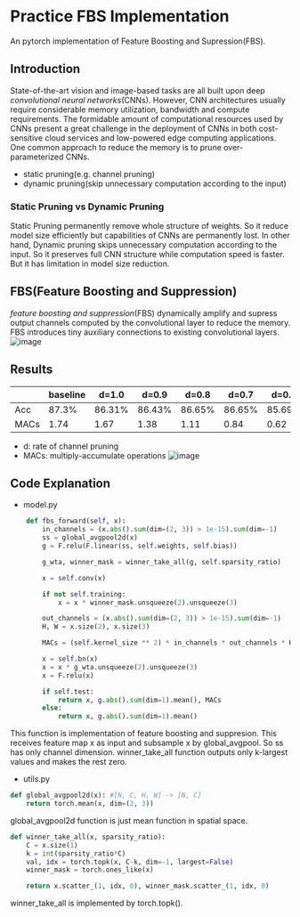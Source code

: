 # Practice FBS Implementation
An pytorch implementation of Feature Boosting and Supression(FBS).

## Introduction
State-of-the-art vision and image-based tasks are all built upon deep _convolutional neural networks_(CNNs). However, CNN architectures usually require considerable memory utilization, bandwidth and compute requirements. The formidable amount of computational resources used by CNNs present a great challenge in the deployment of CNNs in both cost-sensitive cloud services and low-powered edge computing applications. One common approach to reduce the memory is to prune over-parameterized CNNs.
- static pruning(e.g. channel pruning)
- dynamic pruning(skip unnecessary computation according to the input)
### Static Pruning vs Dynamic Pruning
Static Pruning permanently remove whole structure of weights. So it reduce model size efficiently but capabilities of CNNs are permanently lost. In other hand, Dynamic pruning skips unnecessary computation according to the input. So it preserves full CNN structure while computation speed is faster. But it has limitation in model size reduction.
## FBS(Feature Boosting and Suppression)
_feature boosting and suppression_(FBS) dynamically amplify and supress output channels computed by the convolutional layer to reduce the memory. FBS introduces tiny auxiliary connections to existing convolutional layers.
![image](https://user-images.githubusercontent.com/37788686/98621488-b075e300-234a-11eb-9efe-97eac1c97efe.png)

## Results
|   | baseline | d=1.0 | d=0.9 | d=0.8 | d=0.7 | d=0.6 | d=0.5 | d=0.4 | d=0.3 |
| - | -------- | ----- | ----- | ----- | ----- | ----- | ----- | ----- | ----- |
|Acc | 87.3% | 86.31% | 86.43% | 86.65% | 86.65% | 85.69% | 85.45% | 83.91% | 82.51% |
| MACs | 1.74 | 1.67 | 1.38 | 1.11 | 0.84 | 0.62 | 0.44 | 0.28 | 0.16 |

* d: rate of channel pruning
* MACs: multiply-accumulate operations
![image](https://user-images.githubusercontent.com/37788686/98621800-6ccfa900-234b-11eb-911e-3ca64d0c27bd.png)

## Code Explanation
* model.py
```python
    def fbs_forward(self, x):
        in_channels = (x.abs().sum(dim=(2, 3)) > 1e-15).sum(dim=-1)
        ss = global_avgpool2d(x)
        g = F.relu(F.linear(ss, self.weights, self.bias))

        g_wta, winner_mask = winner_take_all(g, self.sparsity_ratio)

        x = self.conv(x)

        if not self.training:
            x = x * winner_mask.unsqueeze(2).unsqueeze(3)

        out_channels = (x.abs().sum(dim=(2, 3)) > 1e-15).sum(dim=-1)
        H, W = x.size(2), x.size(3)

        MACs = (self.kernel_size ** 2) * in_channels * out_channels * H * W

        x = self.bn(x)
        x = x * g_wta.unsqueeze(2).unsqueeze(3)
        x = F.relu(x)

        if self.test:
            return x, g.abs().sum(dim=1).mean(), MACs
        else:
            return x, g.abs().sum(dim=1).mean()
```
This function is implementation of feature boosting and suppresion. This receives feature map x as input and subsample x by global_avgpool. So ss has only channel dimension. winner_take_all function outputs only k-largest values and makes the rest zero.
* utils.py
```python
def global_avgpool2d(x): #[N, C, H, W] -> [N, C]
    return torch.mean(x, dim=(2, 3))
```
global_avgpool2d function is just mean function in spatial space. 
```python
def winner_take_all(x, sparsity_ratio):
    C = x.size(1)
    k = int(sparsity_ratio*C)
    val, idx = torch.topk(x, C-k, dim=-1, largest=False)
    winner_mask = torch.ones_like(x)

    return x.scatter_(1, idx, 0), winner_mask.scatter_(1, idx, 0)
```
winner_take_all is implemented by torch.topk(). 

